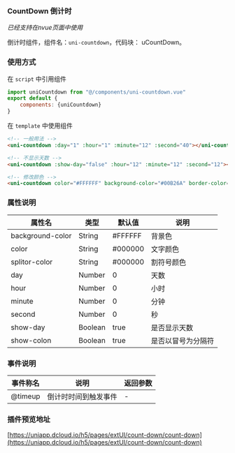 ### CountDown 倒计时
*已经支持在nvue页面中使用*

倒计时组件，组件名：``uni-countdown``，代码块： uCountDown。

### 使用方式

在 ``script`` 中引用组件 

```javascript
import uniCountdown from "@/components/uni-countdown.vue"
export default {
    components: {uniCountdown}
}
```

在 ``template`` 中使用组件

```html
<!-- 一般用法 -->
<uni-countdown :day="1" :hour="1" :minute="12" :second="40"></uni-countdown>

<!-- 不显示天数 -->
<uni-countdown :show-day="false" :hour="12" :minute="12" :second="12"></uni-countdown>

<!-- 修改颜色 -->
<uni-countdown color="#FFFFFF" background-color="#00B26A" border-color="#00B26A" :day="1" :hour="2" :minute="30" :second="0"></uni-countdown>
```

### 属性说明

|属性名				|类型	|默认值	|说明				|
|---				|----	|---	|---				|
|background-color	|String	|#FFFFFF|背景色				|
|color				|String	|#000000|文字颜色			|
|splitor-color		|String	|#000000|割符号颜色			|
|day				|Number	|0		|天数				|
|hour				|Number	|0		|小时				|
|minute				|Number	|0		|分钟				|
|second				|Number	|0		|秒					|
|show-day			|Boolean|true	|是否显示天数		|
|show-colon			|Boolean|true	|是否以冒号为分隔符	|

### 事件说明

|事件称名	|说明					|返回参数	|
|---		|----					|---		|
|@timeup		|倒计时时间到触发事件	|-			|

### 插件预览地址

[https://uniapp.dcloud.io/h5/pages/extUI/count-down/count-down](https://uniapp.dcloud.io/h5/pages/extUI/count-down/count-down)